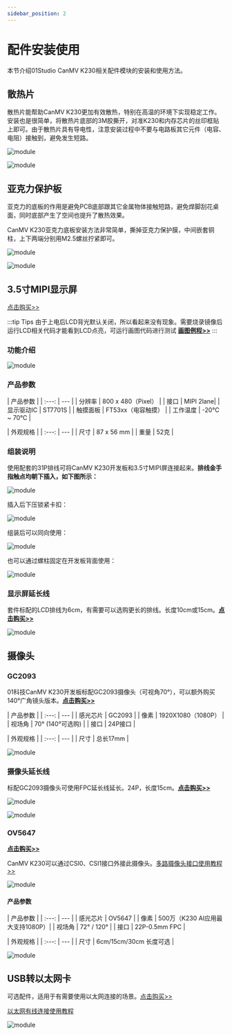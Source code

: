 ```yaml
---
sidebar_position: 2
---
```


# 配件安装使用

本节介绍01Studio CanMV K230相关配件模块的安装和使用方法。

## 散热片

散热片能帮助CanMV K230更加有效散热，特别在高温的环境下实现稳定工作。安装也是很简单，将散热片底部的3M胶撕开，对准K230和内存芯片的丝印框贴上即可。由于散热片具有导电性，注意安装过程中不要与电路板其它元件（电容、电阻）接触到，避免发生短路。

![module](./img/module/module1.png)

![module](./img/module/module2.jpg)

## 亚克力保护板

亚克力的底板的作用是避免PCB底部跟其它金属物体接触短路，避免焊脚刮花桌面，同时底部产生了空间也提升了散热效果。

CanMV K230亚克力底板安装方法非常简单，撕掉亚克力保护膜，中间嵌套铜柱，上下两端分别用M2.5螺丝拧紧即可。

![module](./img/module/module3.png)

![module](./img/module/module4.png)

## 3.5寸MIPI显示屏

[点击购买>>](https://item.taobao.com/item.htm?id=822563446455)

:::tip Tips
由于上电后LCD背光默认关闭，所以看起来没有现象。需要烧录镜像后运行LCD相关代码才能看到LCD点亮，可运行画图代码进行测试 [**画图例程>>**](../machine_vision/draw.md#参考代码)
:::

### 功能介绍

![module](./img/module/lcd.png)

### 产品参数

|  产品参数 |
|  :---:  | ---  |
| 分辨率  | 800 x 480（Pixel） |
| 接口 | MIPI 2lane|
| 显示驱动IC  | ST7701S | 
| 触摸面板  | FT53xx（电容触摸） |
| 工作温度  | -20℃ ~ 70℃ |

|  外观规格 |
|  :---:  | ---  |
| 尺寸  | 87 x 56 mm |
| 重量  | 52克 |

### 组装说明

使用配套的31P排线可将CanMV K230开发板和3.5寸MIPI屏连接起来。**排线金手指触点均朝下插入，如下图所示：**

![module](./img/module/module5_1.png)

插入后下压锁紧卡扣：

![module](./img/module/module5.png)

组装后可以同向使用：

![module](./img/module/module6.png)

也可以通过螺柱固定在开发板背面使用：

![module](./img/module/module7.png)

### 显示屏延长线

套件标配的LCD排线为6cm，有需要可以选购更长的排线。长度10cm或15cm。[**点击购买>>**](https://item.taobao.com/item.htm?id=864471680683)

![module](./img/module/module8.png)


## 摄像头

### GC2093
01科技CanMV K230开发板标配GC2093摄像头（可视角70°），可以额外购买140°广角镜头版本。[**点击购买>>**](https://item.taobao.com/item.htm?id=841926094725)

|  产品参数 |
|  :---:  | ---  |
| 感光芯片  | GC2093 |
| 像素 | 1920X1080（1080P） |
| 视场角  | 70° (140°可选购) | 
| 接口  | 24P接口 |

|  外观规格 |
|  :---:  | ---  |
| 尺寸  | 总长17mm |

![module](./img/module/gc20931.png)

### 摄像头延长线

标配GC2093摄像头可使用FPC延长线延长。24P，长度15cm。[**点击购买>>**](https://item.taobao.com/item.htm?id=843993980296)

![module](./img/module/fpc1.png)

![module](./img/module/fpc2.png)

### OV5647

[**点击购买>>**](https://item.taobao.com/item.htm?id=833993249110)

CanMV K230可以通过CSI0、CSI1接口外接此摄像头。[多路摄像头接口使用教程>>](../machine_vision/camera.md#多路摄像头接口使用)

![module](./img/module/ov5647_1.png)

#### 产品参数

|  产品参数 |
|  :---:  | ---  |
| 感光芯片  | OV5647 |
| 像素 | 500万（K230 AI应用最大支持1080P）|
| 视场角  | 72° / 120° | 
| 接口  | 22P-0.5mm FPC |

|  外观规格 |
|  :---:  | ---  |
| 尺寸  | 6cm/15cm/30cm 长度可选 |

![module](./img/module/ov5647_2.png)

## USB转以太网卡

可选配件，适用于有需要使用以太网连接的场景。[点击购买>>](https://item.taobao.com/item.htm?id=822775353673)

[以太网有线连接使用教程](../network/ethernet.md)

![module](./img/module/module8.jpg)